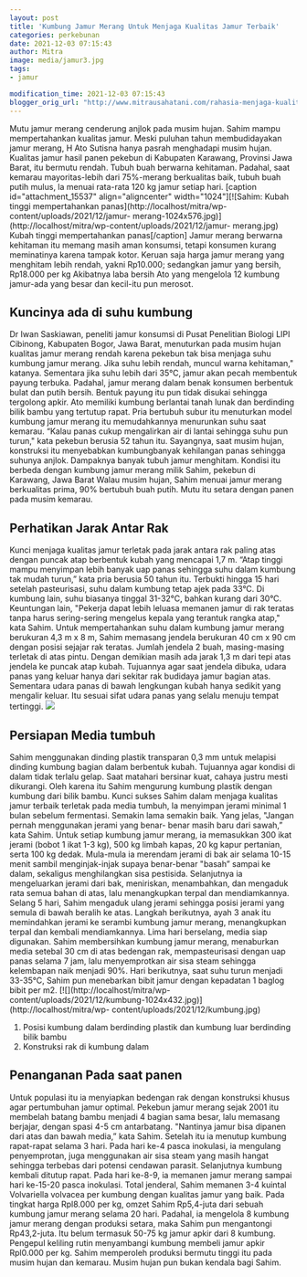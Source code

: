 ```yaml
---
layout: post
title: 'Kumbung Jamur Merang Untuk Menjaga Kualitas Jamur Terbaik'
categories: perkebunan
date: 2021-12-03 07:15:43
author: Mitra
image: media/jamur3.jpg
tags:
- jamur

modification_time: 2021-12-03 07:15:43
blogger_orig_url: "http://www.mitrausahatani.com/rahasia-menjaga-kualitas-jamur-bermutu.html"
---
```


Mutu jamur merang cenderung anjlok pada musim hujan. Sahim mampu
mempertahankan kualitas jamur. Meski puluhan tahun membudidayakan jamur
merang, H Ato Sutisna hanya pasrah menghadapi musim hujan. Kualitas jamur
hasil panen pekebun di Kabupaten Karawang, Provinsi Jawa Barat, itu bermutu
rendah. Tubuh buah berwarna kehitaman. Padahal, saat kemarau mayoritas-lebih
dari 75%-merang berkualitas baik, tubuh buah putih mulus, la menuai rata-rata
120 kg jamur setiap hari. [caption id="attachment_15537" align="aligncenter"
width="1024"][![Sahim: Kubah tinggi mempertahankan
panas](http://localhost/mitra/wp-content/uploads/2021/12/jamur-
merang-1024x576.jpg)](http://localhost/mitra/wp-content/uploads/2021/12/jamur-
merang.jpg) Kubah tinggi mempertahankan panas[/caption] Jamur merang berwarna
kehitaman itu memang masih aman konsumsi, tetapi konsumen kurang meminatinya
karena tampak kotor. Keruan saja harga jamur merang yang menghitam lebih
rendah, yakni Rp10.000; sedangkan jamur yang bersih, Rp18.000 per kg Akibatnya
laba bersih Ato yang mengelola 12 kumbung jamur-ada yang besar dan kecil-itu
pun merosot.

## Kuncinya ada di suhu kumbung

Dr Iwan Saskiawan, peneliti jamur konsumsi di Pusat Penelitian Biologi LIPI
Cibinong, Kabupaten Bogor, Jawa Barat, menuturkan pada musim hujan kualitas
jamur merang rendah karena pekebun tak bisa menjaga suhu kumbung jamur merang.
Jika suhu lebih rendah, muncul warna kehitaman," katanya. Sementara jika suhu
lebih dari 35°C, jamur akan pecah membentuk payung terbuka. Padahal, jamur
merang dalam benak konsumen berbentuk bulat dan putih bersih. Bentuk payung
itu pun tidak disukai sehingga tergolong apkir. Ato memiliki kumbung berlantai
tanah lunak dan berdinding bilik bambu yang tertutup rapat. Pria bertubuh
subur itu menuturkan model kumbung jamur merang itu memudahkannya menurunkan
suhu saat kemarau. “Kalau panas cukup mengalirkan air di lantai sehingga suhu
pun turun," kata pekebun berusia 52 tahun itu. Sayangnya, saat musim hujan,
konstruksi itu menyebabkan kumbungbanyak kehilangan panas sehingga suhunya
anjlok. Dampaknya banyak tubuh jamur menghitam. Kondisi itu berbeda dengan
kumbung jamur merang milik Sahim, pekebun di Karawang, Jawa Barat Walau musim
hujan, Sahim menuai jamur merang berkualitas prima, 90% bertubuh buah putih.
Mutu itu setara dengan panen pada musim kemarau.

## Perhatikan Jarak Antar Rak

Kunci menjaga kualitas jamur terletak pada jarak antara rak paling atas dengan
puncak atap berbentuk kubah yang mencapai 1,7 m. “Atap tinggi mampu menyimpan
lebih banyak uap panas sehingga suhu dalam kumbung tak mudah turun,” kata pria
berusia 50 tahun itu. Terbukti hingga 15 hari setelah pasteurisasi, suhu dalam
kumbung tetap ajek pada 33°C. Di kumbung lain, suhu biasanya tinggal 31-32°C,
bahkan kurang dari 30°C. Keuntungan lain, "Pekerja dapat lebih leluasa memanen
jamur di rak teratas tanpa harus sering-sering mengelus kepala yang terantuk
rangka atap," kata Sahim. Untuk mempertahankan suhu dalam kumbung jamur merang
berukuran 4,3 m x 8 m, Sahim memasang jendela berukuran 40 cm x 90 cm dengan
posisi sejajar rak teratas. Jumlah jendela 2 buah, masing-masing terletak di
atas pintu. Dengan demikian masih ada jarak 1,3 m dari tepi atas jendela ke
puncak atap kubah. Tujuannya agar saat jendela dibuka, udara panas yang keluar
hanya dari sekitar rak budidaya jamur bagian atas. Sementara udara panas di
bawah lengkungan kubah hanya sedikit yang mengalir keluar. Itu sesuai sifat
udara panas yang selalu menuju tempat tertinggi.
![](http://localhost/mitra/wp-content/uploads/2021/12/media-tanam-400x225.jpg)

## Persiapan Media tumbuh

Sahim menggunakan dinding plastik transparan 0,3 mm untuk melapisi dinding
kumbung bagian dalam berbentuk kubah. Tujuannya agar kondisi di dalam tidak
terlalu gelap. Saat matahari bersinar kuat, cahaya justru mesti dikurangi.
Oleh karena itu Sahim mengurung kumbung plastik dengan kumbung dari bilik
bambu. Kunci sukses Sahim dalam menjaga kualitas jamur terbaik terletak pada
media tumbuh, la menyimpan jerami minimal 1 bulan sebelum fermentasi. Semakin
lama semakin baik. Yang jelas, "Jangan pernah menggunakan jerami yang benar-
benar masih baru dari sawah,” kata Sahim. Untuk setiap kumbung jamur merang,
ia memasukkan 300 ikat jerami (bobot 1 ikat 1-3 kg), 500 kg limbah kapas, 20
kg kapur pertanian, serta 100 kg dedak. Mula-mula ia merendam jerami di bak
air selama 10-15 menit sambil menginjak-injak supaya benar-benar "basah”
sampai ke dalam, sekaligus menghilangkan sisa pestisida. Selanjutnya ia
mengeluarkan jerami dari bak, meniriskan, menambahkan, dan mengaduk rata semua
bahan di atas, lalu menangkupkan terpal dan mendiamkannya. Selang 5 hari,
Sahim mengaduk ulang jerami sehingga posisi jerami yang semula di bawah
beralih ke atas. Langkah berikutnya, ayah 3 anak itu memindahkan jerami ke
serambi kumbung jamur merang, menangkupkan terpal dan kembali mendiamkannya.
Lima hari berselang, media siap digunakan. Sahim membersihkan kumbung jamur
merang, menaburkan media setebal 30 cm di atas bedengan rak, mempasteurisasi
dengan uap panas selama 7 jam, lalu menyemprotkan air sisa steam sehingga
kelembapan naik menjadi 90%. Hari berikutnya, saat suhu turun menjadi 33-35°C,
Sahim pun menebarkan bibit jamur dengan kepadatan 1 baglog bibit per m2.
[![](http://localhost/mitra/wp-
content/uploads/2021/12/kumbung-1024x432.jpg)](http://localhost/mitra/wp-
content/uploads/2021/12/kumbung.jpg)

  1. Posisi kumbung dalam berdinding plastik dan kumbung luar berdinding bilik bambu
  2. Konstruksi rak di kumbung dalam

## Penanganan Pada saat panen

Untuk populasi itu ia menyiapkan bedengan rak dengan konstruksi khusus agar
pertumbuhan jamur optimal. Pekebun jamur merang sejak 2001 itu membelah batang
bambu menjadi 4 bagian sama besar, lalu memasang berjajar, dengan spasi 4-5 cm
antarbatang. "Nantinya jamur bisa dipanen dari atas dan bawah media,” kata
Sahim. Setelah itu ia menutup kumbung rapat-rapat selama 3 hari. Pada hari
ke-4 pasca inokulasi, ia mengulang penyemprotan, juga menggunakan air sisa
steam yang masih hangat sehingga terbebas dari potensi cendawan parasit.
Selanjutnya kumbung kembali ditutup rapat. Pada hari ke-8-9, ia memanen jamur
merang sampai hari ke-15-20 pasca inokulasi. Total jenderal, Sahim memanen 3-4
kuintal Volvariella volvacea per kumbung dengan kualitas jamur yang baik. Pada
tingkat harga Rpl8.000 per kg, omzet Sahim Rp5,4-juta dari sebuah kumbung
jamur merang selama 20 hari. Padahal, ia mengelola 8 kumbung jamur merang
dengan produksi setara, maka Sahim pun mengantongi Rp43,2-juta. Itu belum
termasuk 50-75 kg jamur apkir dari 8 kumbung. Pengepul keliling rutin
menyambangi kumbung membeli jamur apkir Rpl0.000 per kg. Sahim memperoleh
produksi bermutu tinggi itu pada musim hujan dan kemarau. Musim hujan pun
bukan kendala bagi Sahim.


